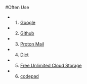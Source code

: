 #Often Use
* 1. [Google](https://www.google.com)
* 2. [Github](https://github.com)
* 3. [Proton Mail](https://protonmail.ch/inbox/d)
* 4. [Dict](http://cdict.net/)
* 5. [Free Unlimited Cloud Storage](https://userscloud.com/)
* 6. [codepad](http://codepad.org/)
